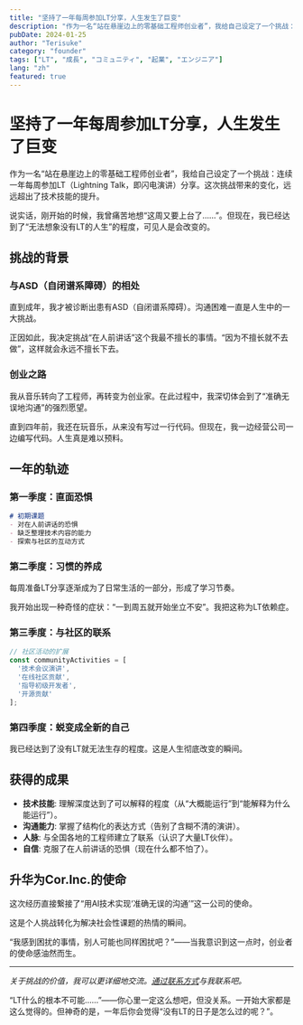 ```yaml
---
title: "坚持了一年每周参加LT分享，人生发生了巨变"
description: "作为一名“站在悬崖边上的零基础工程师创业者”，我给自己设定了一个挑战：连续一年每周参加LT（Lightning Talk，即闪电演讲）分享。这次挑战带来的变化，远远超出了技术技能的提升。"
pubDate: 2024-01-25
author: "Terisuke"
category: "founder"
tags: ["LT", "成長", "コミュニティ", "起業", "エンジニア"]
lang: "zh"
featured: true
---
```


# 坚持了一年每周参加LT分享，人生发生了巨变

作为一名“站在悬崖边上的零基础工程师创业者”，我给自己设定了一个挑战：连续一年每周参加LT（Lightning Talk，即闪电演讲）分享。这次挑战带来的变化，远远超出了技术技能的提升。

说实话，刚开始的时候，我曾痛苦地想“这周又要上台了……”。但现在，我已经达到了“无法想象没有LT的人生”的程度，可见人是会改变的。

## 挑战的背景

### 与ASD（自闭谱系障碍）的相处

直到成年，我才被诊断出患有ASD（自闭谱系障碍）。沟通困难一直是人生中的一大挑战。

正因如此，我决定挑战“在人前讲话”这个我最不擅长的事情。“因为不擅长就不去做”，这样就会永远不擅长下去。

### 创业之路

我从音乐转向了工程师，再转变为创业家。在此过程中，我深切体会到了“准确无误地沟通”的强烈愿望。

直到四年前，我还在玩音乐，从来没有写过一行代码。但现在，我一边经营公司一边编写代码。人生真是难以预料。

## 一年的轨迹

### 第一季度：直面恐惧

```markdown
# 初期课题
- 对在人前讲话的恐惧
- 缺乏整理技术内容的能力
- 探索与社区的互动方式
```

### 第二季度：习惯的养成

每周准备LT分享逐渐成为了日常生活的一部分，形成了学习节奏。

我开始出现一种奇怪的症状：“一到周五就开始坐立不安”。我把这称为LT依赖症。

### 第三季度：与社区的联系

```javascript
// 社区活动的扩展
const communityActivities = [
  '技术会议演讲',
  '在线社区贡献',
  '指导初级开发者',
  '开源贡献'
];
```

### 第四季度：蜕变成全新的自己

我已经达到了没有LT就无法生存的程度。这是人生彻底改变的瞬间。

## 获得的成果

-   **技术技能**: 理解深度达到了可以解释的程度（从“大概能运行”到“能解释为什么能运行”）。
-   **沟通能力**: 掌握了结构化的表达方式（告别了含糊不清的演讲）。
-   **人脉**: 与全国各地的工程师建立了联系（认识了大量LT伙伴）。
-   **自信**: 克服了在人前讲话的恐惧（现在什么都不怕了）。

## 升华为Cor.Inc.的使命

这次经历直接繋接了“用AI技术实现‘准确无误的沟通’”这一公司的使命。

这是个人挑战转化为解决社会性课题的热情的瞬间。

“我感到困扰的事情，别人可能也同样困扰吧？”——当我意识到这一点时，创业者的使命感油然而生。

---

*关于挑战的价值，我可以更详细地交流。[通过联系方式](/contact)与我联系吧。*

“LT什么的根本不可能……”——你心里一定这么想吧，但没关系。一开始大家都是这么觉得的。但神奇的是，一年后你会觉得“没有LT的日子是怎么过的呢？”。